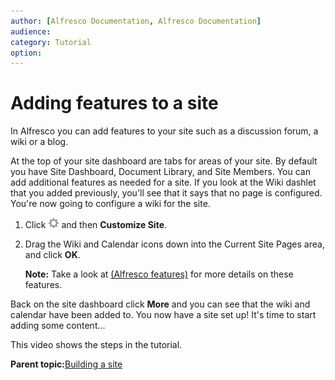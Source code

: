```yaml
---
author: [Alfresco Documentation, Alfresco Documentation]
audience: 
category: Tutorial
option: 
---
```


# Adding features to a site

In Alfresco you can add features to your site such as a discussion forum, a wiki or a blog.

At the top of your site dashboard are tabs for areas of your site. By default you have Site Dashboard, Document Library, and Site Members. You can add additional features as needed for a site. If you look at the Wiki dashlet that you added previously, you'll see that it says that no page is configured. You're now going to configure a wiki for the site.

1.  Click ![Customize Dashboard icon](../images/settings-icon.png) and then **Customize Site**.

2.  Drag the Wiki and Calendar icons down into the Current Site Pages area, and click **OK**.

    **Note:** Take a look at [\(Alfresco features\)](../concepts/alfresco-features.md) for more details on these features.


Back on the site dashboard click **More** and you can see that the wiki and calendar have been added to. You now have a site set up! It's time to start adding some content...

This video shows the steps in the tutorial.

  

**Parent topic:**[Building a site](../concepts/gs-building-site.md)

